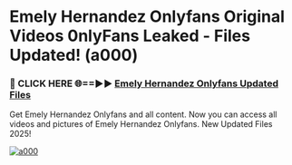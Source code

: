 # Emely Hernandez Onlyfans Original Videos 0nlyFans Leaked - Files Updated! (a000)

<h3>🔴 CLICK HERE 🌐==►► <a href="https://tinyurl.com/3hn5wdd3" rel="nofollow">Emely Hernandez Onlyfans Updated Files</a></h3>

Get Emely Hernandez Onlyfans and all content. Now you can access all videos and pictures of Emely Hernandez Onlyfans. New Updated Files 2025!

[![a000](https://i.imgur.com/4HnBqBT.gif)](https://tinyurl.com/3hn5wdd3)
